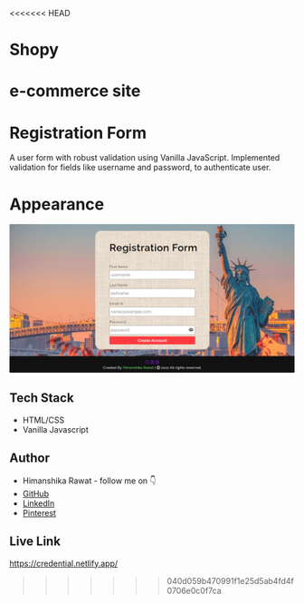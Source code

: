 <<<<<<< HEAD
# Shopy
 e-commerce site
=======

# Registration Form

A user form with robust validation using Vanilla JavaScript. Implemented validation for fields like username and password, to authenticate user.

# Appearance
![scrnshot](./photo/scrnshot.png)


## Tech Stack

- HTML/CSS
- Vanilla Javascript


## Author

-   Himanshika Rawat - follow me on 👇
-   [GitHub](https://www.github.com/himanshirawat)
-   [LinkedIn](https://www.linkedin.com/in/himanshi-rawat/)
-   [Pinterest](https://in.pinterest.com/himanshikarawat/)


## Live Link

https://credential.netlify.app/
>>>>>>> 040d059b470991f1e25d5ab4fd4f0706e0c0f7ca
